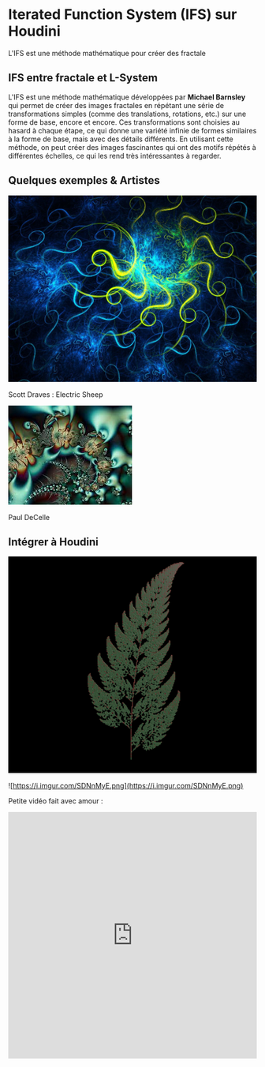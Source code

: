 # Iterated Function System (IFS) sur Houdini
L'IFS est une méthode mathématique pour créer des fractale

## IFS entre fractale et L-System

L'IFS est une méthode mathématique développées par **Michael Barnsley** qui permet de créer des images fractales en répétant une série de transformations simples (comme des translations, rotations, etc.) sur une forme de base, encore et encore. Ces transformations sont choisies au hasard à chaque étape, ce qui donne une variété infinie de formes similaires à la forme de base, mais avec des détails différents. En utilisant cette méthode, on peut créer des images fascinantes qui ont des motifs répétés à différentes échelles, ce qui les rend très intéressantes à regarder.

## Quelques exemples & Artistes

![Scott Draves : Electric Sheep](/ifs_houdini/Untitled.png)

Scott Draves : Electric Sheep

![Paul DeCelle](/ifs_houdini/Untitled%201.png)

Paul DeCelle

## Intégrer à Houdini

![Untitled](/ifs_houdini/Untitled%202.png)

![https://i.imgur.com/SDNnMyE.png](https://i.imgur.com/SDNnMyE.png)

Petite vidéo fait avec amour :

<iframe width="100%" height="500" src="https://www.youtube.com/embed/Q48H8mu6nvs" title="YouTube video player" frameBorder="0" allow="accelerometer; autoplay; clipboard-write; encrypted-media; gyroscope; picture-in-picture; web-share" allowFullScreen/>

## Explication de L’IFS Mathématique

Pour s’aider a comprendre les math, chatGPT est un super outils pour facilement avoir des explications. Voilà ce qu’il dit :

 

Un système de fonctions itérées est une méthode de génération de fractales en utilisant des transformations géométriques successives appliquées à un objet initial, appelé "ensemble de départ". Ces transformations peuvent être des translations, des rotations, des dilatations ou des symétries par rapport à des points ou des axes spécifiques. Le résultat de chaque transformation est ensuite appliqué à nouveau à l'ensemble de départ, créant ainsi une nouvelle version de l'ensemble initial.

Les fonctions utilisées pour les transformations sont souvent des transformations linéaires de la forme :

x' = ax + by + e

y' = cx + dy + f

où (x, y) sont les coordonnées d'un point dans l'ensemble de départ, (x', y') sont les coordonnées transformées du point et a, b, c, d, e, et f sont des constantes déterminant la transformation. Ces constantes sont souvent regroupées dans une matrice de transformation :

| a b |
| c d |

Les fonctions de transformation peuvent être choisies de manière aléatoire à partir d'un ensemble de transformations prédéfinies, ou bien être déterminées de manière déterministe pour créer des fractales spécifiques.. Il est également possible d'introduire des poids pour chaque transformation pour contrôler la fréquence à laquelle chaque transformation est appliquée.

En résumé, les systèmes de fonctions itérées sont une méthode puissante et flexible pour générer des fractales, en utilisant des transformations géométriques successives appliquées à un objet initial.

### Comprendre la formule :

Au début du projet, j'avais du mal à comprendre ce que faisait chaque paramètre, mais en décryptant, j'ai compris que les 4 premières valeurs permettaient de gérer les transformations de x et y, et le reste permettait de gérer les poids des probabilités.

![Untitled](/ifs_houdini/Untitled%203.png)

Pour le passer en attribut, je me suis basé sur une progression arithmétique. C'est un grand mot pour simplement trouver l'index de mon tableau par rapport à sa position. Si j'avais eu un tableau à plusieurs dimensions, je n'aurais pas eu besoin de faire ce genre de calcul, mais cela n'est pas possible pour les attributs à plusieurs dimensions.

[Arrays](https://www.sidefx.com/docs/houdini/vex/arrays.html#limitations)

![Untitled](/ifs_houdini/Untitled%204.png)

![Untitled](/ifs_houdini/Untitled%205.png)

---

Bibliographie :

- "Fractals, Chaos, Power Laws: Minutes from an Infinite Paradise" de Manfred Schroeder : Ce livre propose une introduction détaillée aux fractales et à leur création à travers les systèmes de fonctions itérées.
- "Chaos and Fractals: New Frontiers of Science" de Heinz-Otto Peitgen, Hartmut Jürgens, et Dietmar Saupe : Ce livre est une référence classique pour les fractales et leur application, y compris les systèmes de fonctions itérées.
- "Introduction to Iterated Function Systems" par Michael Barnsley : Cette publication est une introduction technique à l'utilisation des systèmes de fonctions itérées pour créer des fractales.
- "Iterated Function Systems" par Michael F. Barnsley et Stephen G. Demko : Cet article scientifique fondateur présente la théorie des systèmes de fonctions itérées.
- "Fractal Geometry and Computer Graphics" par Cliff Pickover : Ce livre aborde les concepts de fractales et d'IFS en relation avec la création de graphiques informatiques et d'animations.

Quelques liens cool :

[IFS Fractals Main Page](http://hiddendimension.com/FractalMath/IFS_Fractals_Main.html)

[IFS manual](http://paulbourke.net/fractals/ifs/)

[sub.blue](http://sub.blue/)

[[Houdini Tutorial] 0027 IFS Fractals (Slow version)](https://www.youtube.com/watch?v=-kne16jQszU)